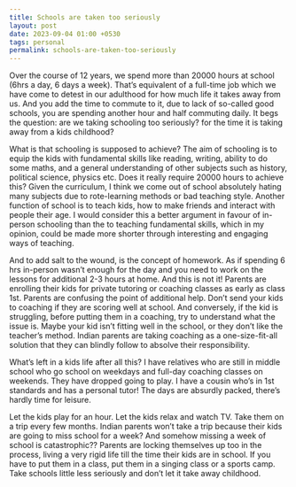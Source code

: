 ```yaml
---
title: Schools are taken too seriously
layout: post
date: 2023-09-04 01:00 +0530
tags: personal
permalink: schools-are-taken-too-seriously
---
```


Over the course of 12 years, we spend more than 20000 hours at school (6hrs a day, 6 days a week). That’s equivalent of a full-time job which we have come to detest in our adulthood for how much life it takes away from us. And you add the time to commute to it, due to lack of so-called good schools, you are spending another hour and half commuting daily. It begs the question: are we taking schooling too seriously? for the time it is taking away from a kids childhood?

What is that schooling is supposed to achieve? The aim of schooling is to equip the kids with fundamental skills like reading, writing, ability to do some maths, and a general understanding of other subjects such as history, political science, physics etc. Does it really require 20000 hours to achieve this? Given the curriculum, I think we come out of school absolutely hating many subjects due to rote-learning methods or bad teaching style. Another function of school is to teach kids, how to make friends and interact with people their age. I would consider this a better argument in favour of in-person schooling than the to teaching fundamental skills, which in my opinion, could be made more shorter through interesting and engaging ways of teaching.

And to add salt to the wound, is the concept of homework. As if spending 6 hrs in-person wasn’t enough for the day and you need to work on the lessons for additional 2-3 hours at home. And this is not it! Parents are enrolling their kids for private tutoring or coaching classes as early as class 1st. Parents are confusing the point of additional help. Don’t send your kids to coaching if they are scoring well at school. And conversely, if the kid is struggling, before putting them in a coaching, try to understand what the issue is. Maybe your kid isn’t fitting well in the school, or they don’t like the teacher’s method. Indian parents are taking coaching as a one-size-fit-all solution that they can blindly follow to absolve their responsibility.

What’s left in a kids life after all this? I have relatives who are still in middle school who go school on weekdays and full-day coaching classes on weekends. They have dropped going to play. I have a cousin who’s in 1st standards and has a personal tutor! The days are absurdly packed, there’s hardly time for leisure. 

Let the kids play for an hour. Let the kids relax and watch TV. Take them on a trip every few months. Indian parents won’t take a trip because their kids are going to miss school for a week? And somehow missing a week of school is catastrophic?? Parents are locking themselves up too in the process, living a very rigid life till the time their kids are in school. If you have to put them in a class, put them in a singing class or a sports camp. Take schools little less seriously and don’t let it take away childhood.